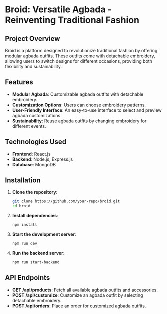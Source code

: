 # Broid: Versatile Agbada - Reinventing Traditional Fashion

## Project Overview
Broid is a platform designed to revolutionize traditional fashion by offering modular agbada outfits. These outfits come with detachable embroidery, allowing users to switch designs for different occasions, providing both flexibility and sustainability.

## Features
- **Modular Agbada**: Customizable agbada outfits with detachable embroidery.
- **Customization Options**: Users can choose embroidery patterns.
- **User-Friendly Interface**: An easy-to-use interface to select and preview agbada customizations.
- **Sustainability**: Reuse agbada outfits by changing embroidery for different events.

## Technologies Used
- **Frontend**: React.js
- **Backend**: Node.js, Express.js
- **Database**: MongoDB

## Installation

1. **Clone the repository**:
    ```bash
    git clone https://github.com/your-repo/broid.git
    cd broid
    ```

2. **Install dependencies**:
    ```bash
    npm install
    ```

3. **Start the development server**:
    ```bash
    npm run dev
    ```

4. **Run the backend server**:
    ```bash
    npm run start-backend
    ```

## API Endpoints

- **GET /api/products**: Fetch all available agbada outfits and accessories.
- **POST /api/customize**: Customize an agbada outfit by selecting detachable embroidery.
- **POST /api/orders**: Place an order for customized agbada outfits.
